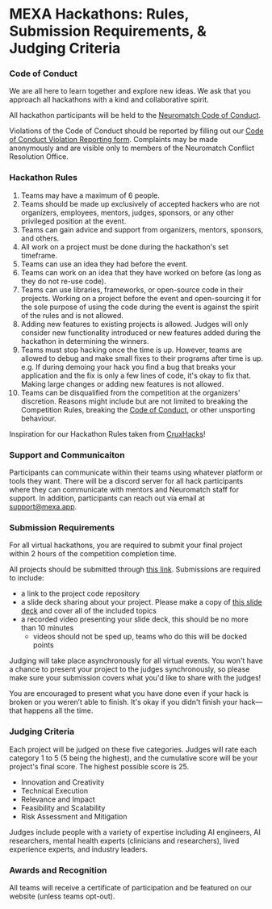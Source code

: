 # MEXA Hackathons: Rules, Submission Requirements, & Judging Criteria 


### Code of Conduct 
We are all here to learn together and explore new ideas. We ask that you approach all hackathons with a kind and collaborative spirit. 

All hackathon participants will be held to the [Neuromatch Code of Conduct](https://github.com/NeuromatchAcademy/precourse/blob/main/CODE_OF_CONDUCT.md).  

Violations of the Code of Conduct should be reported by filling out our [Code of Conduct Violation Reporting form](https://airtable.com/shrezDSthWPlJ4Rpy). Complaints may be made anonymously and are visible only to members of the Neuromatch Conflict Resolution Office.

### Hackathon Rules 
1. Teams may have a maximum of 6 people.
2. Teams should be made up exclusively of accepted hackers who are not organizers, employees, mentors, judges, sponsors, or any other privileged position at the event.
3. Teams can gain advice and support from organizers, mentors, sponsors, and others.
4. All work on a project must be done during the hackathon's set timeframe.
5. Teams can use an idea they had before the event.
6. Teams can work on an idea that they have worked on before (as long as they do not re-use code).
7. Teams can use libraries, frameworks, or open-source code in their projects. Working on a project before the event and open-sourcing it for the sole purpose of using the code during the event is against the spirit of the rules and is not allowed.
8. Adding new features to existing projects is allowed. Judges will only consider new functionality introduced or new features added during the hackathon in determining the winners.
9. Teams must stop hacking once the time is up. However, teams are allowed to debug and make small fixes to their programs after time is up. e.g. If during demoing your hack you find a bug that breaks your application and the fix is only a few lines of code, it's okay to fix that. Making large changes or adding new features is not allowed.
10. Teams can be disqualified from the competition at the organizers' discretion. Reasons might include but are not limited to breaking the Competition Rules, breaking the [Code of Conduct](https://github.com/NeuromatchAcademy/precourse/blob/main/CODE_OF_CONDUCT.md), or other unsporting behaviour.

Inspiration for our Hackathon Rules taken from [CruxHacks](https://github.com/CruzHacks/hackathon-rules/blob/master/Rules.md)! 

### Support and Communicaiton 
Participants can communicate within their teams using whatever platform or tools they want. 
There will be a discord server for all hack participants where they can communicate with mentors and Neuromatch staff for support. In addition, participants can reach out via email at support@mexa.app. 

### Submission Requirements
For all virtual hackathons, you are required to submit your final project within 2 hours of the competition completion time. 

All projects should be submitted through [this link](https://airtable.com/app3qpCRLWwTWEy6S/pagJMzEo5H8pxlPk5/form). Submissions are required to include: 
* a link to the project code repository
* a slide deck sharing about your project. Please make a copy of [this slide deck](https://docs.google.com/presentation/d/18sHLb7fI7khq8_v2OsqlYldysXNlOyXX0o4Rkghs3e0/edit?usp=sharing) and cover all of the included topics 
* a recorded video presenting your slide deck, this should be no more than 10 minutes
  * videos should not be sped up, teams who do this will be docked points   

Judging will take place asynchronously for all virtual events. You won't have a chance to present your project to the judges synchronously, so please make sure your submission covers what you'd like to share with the judges!

You are encouraged to present what you have done even if your hack is broken or you weren’t able to finish. It's okay if you didn't finish your hack—that happens all the time.

### Judging Criteria 
Each project will be judged on these five categories. Judges will rate each category 1 to 5 (5 being the highest), and the cumulative score will be your project's final score. The highest possible score is 25. 

* Innovation and Creativity
* Technical Execution
* Relevance and Impact
* Feasibility and Scalability
* Risk Assessment and Mitigation

Judges include people with a variety of expertise including AI engineers, AI researchers, mental health experts (clinicians and researchers), lived experience experts, and industry leaders. 

### Awards and Recognition 
All teams will receive a certificate of participation and be featured on our website (unless teams opt-out). 


